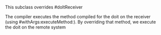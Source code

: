 This subclass overrides #doItReceiver

The compiler executes the method compiled for the doit on the receiver (using #withArgs:executeMethod:).
By overriding that method, we execute the doit on the remote system